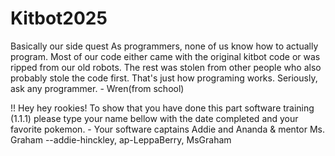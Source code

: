 # Kitbot2025
Basically our side quest
As programmers, none of us know how to actually program.
Most of our code either came with the original kitbot code or was ripped from our old robots.
The rest was stolen from other people who also probably stole the code first.
That's just how programing works.
Seriously, ask any programmer.
\- Wren(from school)


 !! Hey hey rookies! To show that you have done this part software training (1.1.1) 
please type your name bellow with the date completed and your favorite pokemon. 
\- Your software captains Addie and Ananda & mentor Ms. Graham 
\-\-addie-hinckley, ap-LeppaBerry, MsGraham